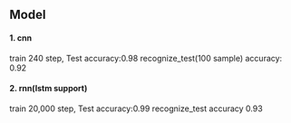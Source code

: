 ## **Model**

#### **1. cnn**

train 240 step, Test accuracy:0.98 recognize_test(100 sample) accuracy: 0.92

#### **2. rnn(lstm support)**

train 20,000 step, Test accuracy:0.99 recognize_test accuracy 0.93